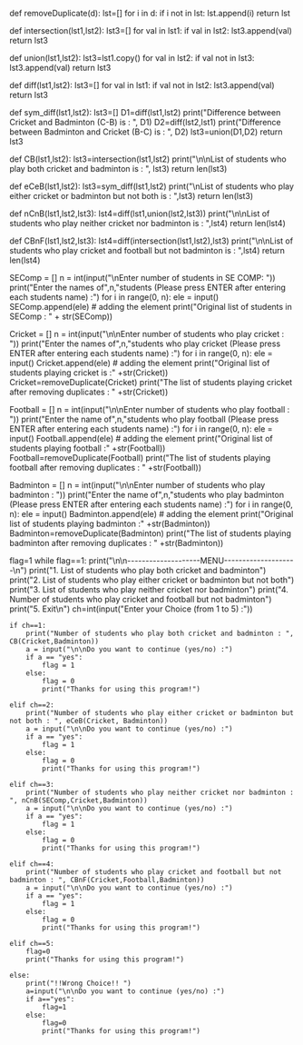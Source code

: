  
def removeDuplicate(d):
    lst=[]
    for i in d:
        if i not in lst:
            lst.append(i)
    return lst

def intersection(lst1,lst2):
    lst3=[]
    for val in lst1:
        if val in lst2:
            lst3.append(val)
    return lst3

def union(lst1,lst2):
    lst3=lst1.copy()
    for val in lst2:
        if val not in lst3:
            lst3.append(val)
    return lst3

def diff(lst1,lst2):
    lst3=[]
    for val in lst1:
        if val not in lst2:
            lst3.append(val)
    return lst3

def sym_diff(lst1,lst2):
    lst3=[]
    D1=diff(lst1,lst2)
    print("Difference between Cricket and Badminton (C-B) is : ", D1)
    D2=diff(lst2,lst1)
    print("Difference between Badminton and Cricket (B-C) is : ", D2)
    lst3=union(D1,D2)
    return lst3


def CB(lst1,lst2):
    lst3=intersection(lst1,lst2)
    print("\n\nList of students who play both cricket and badminton is : ", lst3)
    return len(lst3)

def eCeB(lst1,lst2):
    lst3=sym_diff(lst1,lst2)
    print("\nList of students who play either cricket or badminton but not both is : ",lst3)
    return len(lst3)

def nCnB(lst1,lst2,lst3):
    lst4=diff(lst1,union(lst2,lst3))
    print("\n\nList of students who play neither cricket nor badminton is : ",lst4)
    return len(lst4)


def CBnF(lst1,lst2,lst3):
    lst4=diff(intersection(lst1,lst2),lst3)
    print("\n\nList of students who play cricket and football but not badminton is : ",lst4)
    return len(lst4)

SEComp = []
n = int(input("\nEnter number of students in SE COMP: "))
print("Enter the names of",n,"students (Please press ENTER after entering each students name) :")
for i in range(0, n):
    ele = input()
    SEComp.append(ele)  # adding the element
print("Original list of students in SEComp : " + str(SEComp))

Cricket = []
n = int(input("\n\nEnter number of students who play cricket : "))
print("Enter the names of",n,"students who play cricket (Please press ENTER after entering each students name) :")
for i in range(0, n):
    ele = input()
    Cricket.append(ele)  # adding the element
print("Original list of students playing cricket is :" +str(Cricket))
Cricket=removeDuplicate(Cricket)
print("The list of students playing cricket after removing duplicates : " +str(Cricket))


Football = []
n = int(input("\n\nEnter number of students who play football : "))
print("Enter the name of",n,"students who play football (Please press ENTER after entering each students name) :")
for i in range(0, n):
    ele = input()
    Football.append(ele)  # adding the element
print("Original list of students playing football :" +str(Football))
Football=removeDuplicate(Football)
print("The list of students playing football after removing duplicates : " +str(Football))

Badminton = []
n = int(input("\n\nEnter number of students who play badminton : "))
print("Enter the name of",n,"students who play badminton (Please press ENTER after entering each students name) :")
for i in range(0, n):
    ele = input()
    Badminton.append(ele)  # adding the element
print("Original list of students playing badminton :" +str(Badminton))
Badminton=removeDuplicate(Badminton)
print("The list of students playing badminton after removing duplicates : " +str(Badminton))

flag=1
while flag==1:
    print("\n\n--------------------MENU--------------------\n")
    print("1. List of students who play both cricket and badminton")
    print("2. List of students who play either cricket or badminton but not both")
    print("3. List of students who play neither cricket nor badminton")
    print("4. Number of students who play cricket and football but not badminton")
    print("5. Exit\n")
    ch=int(input("Enter your Choice (from 1 to 5) :"))

    if ch==1:
        print("Number of students who play both cricket and badminton : ", CB(Cricket,Badminton))
        a = input("\n\nDo you want to continue (yes/no) :")
        if a == "yes":
            flag = 1
        else:
            flag = 0
            print("Thanks for using this program!")

    elif ch==2:
        print("Number of students who play either cricket or badminton but not both : ", eCeB(Cricket, Badminton))
        a = input("\n\nDo you want to continue (yes/no) :")
        if a == "yes":
            flag = 1
        else:
            flag = 0
            print("Thanks for using this program!")

    elif ch==3:
        print("Number of students who play neither cricket nor badminton : ", nCnB(SEComp,Cricket,Badminton))
        a = input("\n\nDo you want to continue (yes/no) :")
        if a == "yes":
            flag = 1
        else:
            flag = 0
            print("Thanks for using this program!")

    elif ch==4:
        print("Number of students who play cricket and football but not badminton : ", CBnF(Cricket,Football,Badminton))
        a = input("\n\nDo you want to continue (yes/no) :")
        if a == "yes":
            flag = 1
        else:
            flag = 0
            print("Thanks for using this program!")

    elif ch==5:
        flag=0
        print("Thanks for using this program!")

    else:
        print("!!Wrong Choice!! ")
        a=input("\n\nDo you want to continue (yes/no) :")
        if a=="yes":
            flag=1
        else:
            flag=0
            print("Thanks for using this program!")

